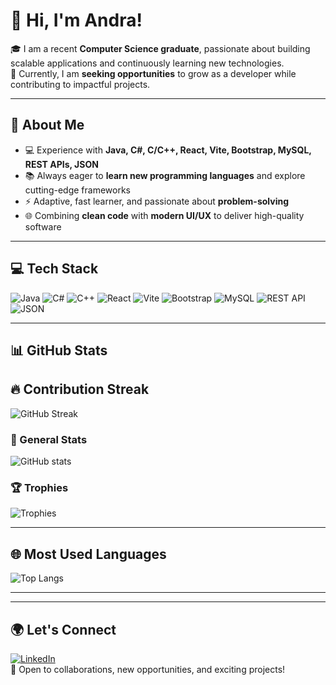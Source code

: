 # 👋 Hi, I'm Andra!

🎓 I am a recent **Computer Science graduate**, passionate about building scalable applications and continuously learning new technologies.  
🚀 Currently, I am **seeking opportunities** to grow as a developer while contributing to impactful projects.  

---

## 🌱 **About Me**
- 💻 Experience with **Java, C#, C/C++, React, Vite, Bootstrap, MySQL, REST APIs, JSON**  
- 📚 Always eager to **learn new programming languages** and explore cutting-edge frameworks  
- ⚡ Adaptive, fast learner, and passionate about **problem-solving**  
- 🌐 Combining **clean code** with **modern UI/UX** to deliver high-quality software  

---

## 💻 **Tech Stack**

![Java](https://img.shields.io/badge/Java-orange?logo=java&logoColor=white)
![C#](https://img.shields.io/badge/C%23-239120?logo=c-sharp&logoColor=white)
![C++](https://img.shields.io/badge/C++-00599C?logo=c%2B%2B&logoColor=white)
![React](https://img.shields.io/badge/React-61DAFB?logo=react&logoColor=black)
![Vite](https://img.shields.io/badge/Vite-646CFF?logo=vite&logoColor=white)
![Bootstrap](https://img.shields.io/badge/Bootstrap-7952B3?logo=bootstrap&logoColor=white)
![MySQL](https://img.shields.io/badge/MySQL-4479A1?logo=mysql&logoColor=white)
![REST API](https://img.shields.io/badge/REST-02569B?logo=api&logoColor=white)
![JSON](https://img.shields.io/badge/JSON-000000?logo=json&logoColor=white)

---

## 📊 **GitHub Stats**


## 🔥 Contribution Streak
![GitHub Streak](https://streak-stats.demolab.com?user=andrabogde&theme=radical&hide_border=true)



### 🌟 General Stats
![GitHub stats](https://github-readme-stats.vercel.app/api?username=andrabogde&show_icons=true&theme=radical)

### 🏆 Trophies
![Trophies](https://github-profile-trophy.vercel.app/?username=andrabogde&theme=radical&margin-w=15&margin-h=15)

---

## 🌐 **Most Used Languages**
![Top Langs](https://github-readme-stats.vercel.app/api/top-langs/?username=andrabogde&layout=compact&theme=radical)

---


---

## 🌍 **Let's Connect**
[![LinkedIn](https://img.shields.io/badge/LinkedIn-0077B5?logo=linkedin&logoColor=white)](https://www.linkedin.com/in/andra-bogde-a462b52a0/)  
💌 Open to collaborations, new opportunities, and exciting projects!
